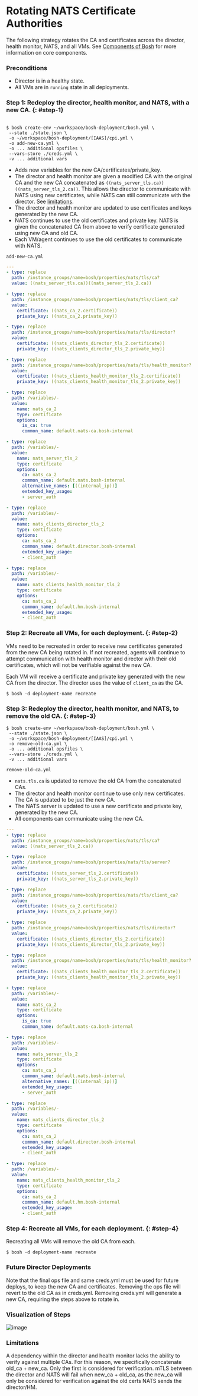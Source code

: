 # Rotating NATS Certificate Authorities

The following strategy rotates the CA and certificates across the director, health monitor, NATS, and all VMs. See [Components of Bosh](bosh-components.md) for more information on core components.

### Preconditions

* Director is in a healthy state.
* All VMs are in `running` state in all deployments.


### Step 1: Redeploy the director, health monitor, and NATS, with a new CA. {: #step-1}

```shell

$ bosh create-env ~/workspace/bosh-deployment/bosh.yml \
 --state ./state.json \
 -o ~/workspace/bosh-deployment/[IAAS]/cpi.yml \
 -o add-new-ca.yml \
 -o ... additional opsfiles \
 --vars-store ./creds.yml \
 -v ... additional vars
```

* Adds new variables for the new CA/certificates/private_key. 
* The director and health monitor are given a modified CA with the original CA and the new CA concatenated as `((nats_server_tls.ca))((nats_server_tls_2.ca))`. This allows the director to communicate with NATS using new certificates, while NATS can still communicate with the director. See [limitations](#limitations).
* The director and health monitor are updated to use certificates and keys generated by the new CA.
* NATS continues to use the old certificates and private key. NATS is given the concatenated CA from above to verify certificate generated using new CA and old CA. 
* Each VM/agent continues to use the old certificates to communicate with NATS. 

`add-new-ca.yml` 

```yaml
---
- type: replace
  path: /instance_groups/name=bosh/properties/nats/tls/ca?
  value: ((nats_server_tls.ca))((nats_server_tls_2.ca))

- type: replace
  path: /instance_groups/name=bosh/properties/nats/tls/client_ca?
  value:
    certificate: ((nats_ca_2.certificate))
    private_key: ((nats_ca_2.private_key))

- type: replace
  path: /instance_groups/name=bosh/properties/nats/tls/director?
  value:
    certificate: ((nats_clients_director_tls_2.certificate))
    private_key: ((nats_clients_director_tls_2.private_key))

- type: replace
  path: /instance_groups/name=bosh/properties/nats/tls/health_monitor?
  value:
    certificate: ((nats_clients_health_monitor_tls_2.certificate))
    private_key: ((nats_clients_health_monitor_tls_2.private_key))

- type: replace
  path: /variables/-
  value:
    name: nats_ca_2
    type: certificate
    options:
      is_ca: true
      common_name: default.nats-ca.bosh-internal

- type: replace
  path: /variables/-
  value:
    name: nats_server_tls_2
    type: certificate
    options:
      ca: nats_ca_2
      common_name: default.nats.bosh-internal
      alternative_names: [((internal_ip))]
      extended_key_usage:
      - server_auth

- type: replace
  path: /variables/-
  value:
    name: nats_clients_director_tls_2
    type: certificate
    options:
      ca: nats_ca_2
      common_name: default.director.bosh-internal
      extended_key_usage:
      - client_auth

- type: replace
  path: /variables/-
  value:
    name: nats_clients_health_monitor_tls_2
    type: certificate
    options:
      ca: nats_ca_2
      common_name: default.hm.bosh-internal
      extended_key_usage:
      - client_auth

```

### Step 2: Recreate all VMs, for each deployment. {: #step-2}

VMs need to be recreated in order to receive new certificates generated from the new CA being rotated in. If not recreated, agents will continue to attempt communication with health monitor and director with their old certificates, which will not be verifiable against the new CA.

Each VM will receive a certificate and private key generated with the new CA from the director. The director uses the value of `client_ca` as the CA.

```shell
$ bosh -d deployment-name recreate
```


### Step 3: Redeploy the director, health monitor, and NATS, to remove the old CA. {: #step-3}

```shell
$ bosh create-env ~/workspace/bosh-deployment/bosh.yml \
 --state ./state.json \
 -o ~/workspace/bosh-deployment/[IAAS]/cpi.yml \
 -o remove-old-ca.yml \
 -o ... additional opsfiles \
 --vars-store ./creds.yml \
 -v ... additional vars
```

`remove-old-ca.yml`

* `nats.tls.ca` is updated to remove the old CA from the concatenated CAs. 
* The director and health monitor continue to use only new certificates. The CA is updated to be just the new CA.
* The NATS server is updated to use a new certificate and private key, generated by the new CA.
* All components can communicate using the new CA.

```yaml
---
- type: replace
  path: /instance_groups/name=bosh/properties/nats/tls/ca?
  value: ((nats_server_tls_2.ca))

- type: replace
  path: /instance_groups/name=bosh/properties/nats/tls/server?
  value:
    certificate: ((nats_server_tls_2.certificate))
    private_key: ((nats_server_tls_2.private_key))

- type: replace
  path: /instance_groups/name=bosh/properties/nats/tls/client_ca?
  value:
    certificate: ((nats_ca_2.certificate))
    private_key: ((nats_ca_2.private_key))

- type: replace
  path: /instance_groups/name=bosh/properties/nats/tls/director?
  value:
    certificate: ((nats_clients_director_tls_2.certificate))
    private_key: ((nats_clients_director_tls_2.private_key))

- type: replace
  path: /instance_groups/name=bosh/properties/nats/tls/health_monitor?
  value:
    certificate: ((nats_clients_health_monitor_tls_2.certificate))
    private_key: ((nats_clients_health_monitor_tls_2.private_key))

- type: replace
  path: /variables/-
  value:
    name: nats_ca_2
    type: certificate
    options:
      is_ca: true
      common_name: default.nats-ca.bosh-internal

- type: replace
  path: /variables/-
  value:
    name: nats_server_tls_2
    type: certificate
    options:
      ca: nats_ca_2
      common_name: default.nats.bosh-internal
      alternative_names: [((internal_ip))]
      extended_key_usage:
      - server_auth

- type: replace
  path: /variables/-
  value:
    name: nats_clients_director_tls_2
    type: certificate
    options:
      ca: nats_ca_2
      common_name: default.director.bosh-internal
      extended_key_usage:
      - client_auth

- type: replace
  path: /variables/-
  value:
    name: nats_clients_health_monitor_tls_2
    type: certificate
    options:
      ca: nats_ca_2
      common_name: default.hm.bosh-internal
      extended_key_usage:
      - client_auth

```


### Step 4: Recreate all VMs, for each deployment. {: #step-4}

Recreating all VMs will remove the old CA from each.

```shell
$ bosh -d deployment-name recreate
```

### Future Director Deployments

Note that the final ops file and same creds.yml must be used for future deploys, to keep the new CA and certificates. Removing the ops file will revert to the old CA as in creds.yml. Removing creds.yml will generate a new CA, requiring the steps above to rotate in.   

### Visualization of Steps

![image](images/nats_rotation.png)

### Limitations

A dependency within the director and health monitor lacks the ability to verify against multiple CAs. For this reason, we specifically concatenate old_ca + new_ca. Only the first is considered for verification. mTLS between the director and NATS will fail when new_ca + old_ca, as the new_ca will only be considered for verification against the old certs NATS sends the director/HM. 

